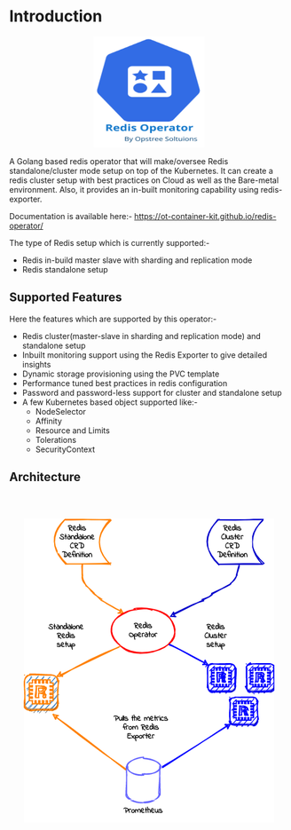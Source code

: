 # Introduction

<div align="center">
    <img src="./images/redis-operator-logo.svg" height="200" width="200">
</div>

A Golang based redis operator that will make/oversee Redis standalone/cluster mode setup on top of the Kubernetes. It can create a redis cluster setup with best practices on Cloud as well as the Bare-metal environment. Also, it provides an in-built monitoring capability using redis-exporter.

Documentation is available here:- https://ot-container-kit.github.io/redis-operator/

The type of Redis setup which is currently supported:-

- Redis in-build master slave with sharding and replication mode
- Redis standalone setup

## Supported Features

Here the features which are supported by this operator:-

- Redis cluster(master-slave in sharding and replication mode) and standalone setup
- Inbuilt monitoring support using the Redis Exporter to give detailed insights
- Dynamic storage provisioning using the PVC template
- Performance tuned best practices in redis configuration
- Password and password-less support for cluster and standalone setup
- A few Kubernetes based object supported like:-
    - NodeSelector
    - Affinity
    - Resource and Limits
    - Tolerations
    - SecurityContext

## Architecture

<div align="center">
    <img src="./images/redis-operator-arc.png" style="padding-top: 45px;">
</div>
